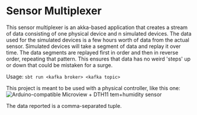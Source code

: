# Sensor Multiplexer

This sensor multiplexer is an akka-based application that creates a stream of data consisting of 
one physical device and n simulated devices.
The data used for the simulated devices is a few hours worth of data from the actual sensor. 
Simulated devices will take a segment of data and replay it over time. The data segments are replayed first 
in order and then in reverse order, repeating that pattern. This ensures that data has no weird 'steps' up or down that 
could be mistaken for a surge.

Usage: `sbt run <kafka broker> <kafka topic>`

This project is meant to be used with a physical controller, like this one:
![Arduino-compatible Microview + DTH11 tem+humidity sensor](./docs/sensor.jpg)

The data reported is a comma-separated tuple.

